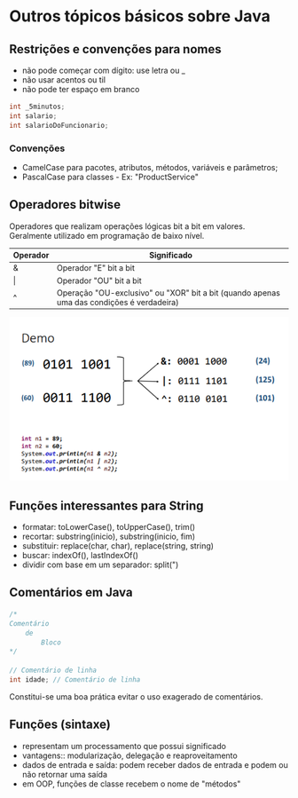 # Outros tópicos básicos sobre Java

## Restrições e convenções para nomes

- não pode começar com dígito: use letra ou _
- não usar acentos ou til
- não pode ter espaço em branco

~~~java
int _5minutos;
int salario;
int salarioDoFuncionario;
~~~

### Convenções

- CamelCase para pacotes, atributos, métodos, variáveis e parâmetros;
- PascalCase para classes - Ex: "ProductService"


## Operadores bitwise

Operadores que realizam operações lógicas bit a bit em valores. Geralmente utilizado em programação de baixo nível.

Operador | Significado
--- | ---
& | Operador "E" bit a bit
\| | Operador "OU" bit a bit
^ | Operação "OU-exclusivo" ou "XOR" bit a bit (quando apenas uma das condições é verdadeira)

![exemplo de uso de operação bitwise](./files/bitwise_example.PNG "exemplo de uso de operação bitwise")

## Funções interessantes para String

- formatar: toLowerCase(), toUpperCase(), trim()
- recortar: substring(inicio), substring(inicio, fim)
- substituir: replace(char, char), replace(string, string)
- buscar: indexOf(), lastIndexOf()
- dividir com base em um separador: split(")

## Comentários em Java

~~~java
/*
Comentário
    de 
        Bloco
*/

// Comentário de linha
int idade; // Comentário de linha
~~~

Constitui-se uma boa prática evitar o uso exagerado de comentários.

## Funções (sintaxe)

- representam um processamento que possui significado
- vantagens:: modularização, delegação e reaproveitamento
- dados de entrada e saída: podem receber dados de entrada e podem ou não retornar uma saída
- em OOP, funções de classe recebem o nome de "métodos"
